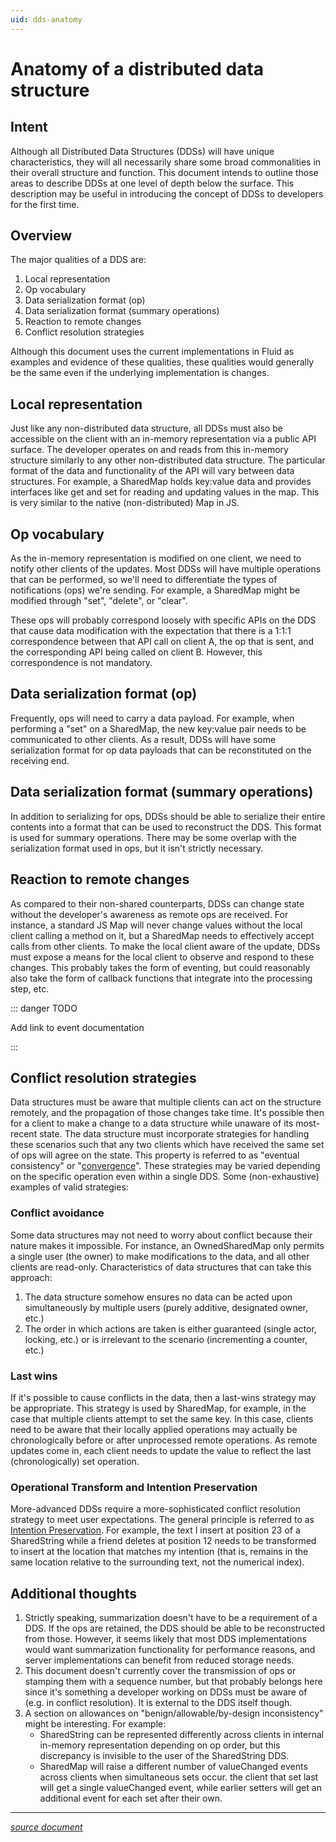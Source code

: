 ```yaml
---
uid: dds-anatomy
---
```


# Anatomy of a distributed data structure

## Intent

Although all Distributed Data Structures (DDSs) will have unique characteristics, they will all necessarily share some
broad commonalities in their overall structure and function. This document intends to outline those areas to describe
DDSs at one level of depth below the surface. This description may be useful in introducing the concept of DDSs to
developers for the first time.

## Overview

The major qualities of a DDS are:

1. Local representation
1. Op vocabulary
1. Data serialization format (op)
1. Data serialization format (summary operations)
1. Reaction to remote changes
1. Conflict resolution strategies

Although this document uses the current implementations in Fluid as examples and evidence of these qualities, these
qualities would generally be the same even if the underlying implementation is changes.

## Local representation

Just like any non-distributed data structure, all DDSs must also be accessible on the client with an in-memory
representation via a public API surface. The developer operates on and reads from this in-memory structure similarly to
any other non-distributed data structure. The particular format of the data and functionality of the API will vary
between data structures. For example, a SharedMap holds key:value data and provides interfaces like get and set for
reading and updating values in the map. This is very similar to the native (non-distributed) Map in JS.

## Op vocabulary

As the in-memory representation is modified on one client, we need to notify other clients of the updates. Most DDSs
will have multiple operations that can be performed, so we'll need to differentiate the types of notifications (ops)
we're sending. For example, a SharedMap might be modified through "set", "delete", or "clear".

These ops will probably correspond loosely with specific APIs on the DDS that cause data modification with the
expectation that there is a 1:1:1 correspondence between that API call on client A, the op that is sent, and the
corresponding API being called on client B. However, this correspondence is not mandatory.

## Data serialization format (op)

Frequently, ops will need to carry a data payload. For example, when performing a "set" on a SharedMap, the new
key:value pair needs to be communicated to other clients. As a result, DDSs will have some serialization format for op
data payloads that can be reconstituted on the receiving end.

## Data serialization format (summary operations)

In addition to serializing for ops, DDSs should be able to serialize their entire contents into a format that can be
used to reconstruct the DDS. This format is used for summary operations. There may be some overlap with the
serialization format used in ops, but it isn't strictly necessary.

## Reaction to remote changes

As compared to their non-shared counterparts, DDSs can change state without the developer's awareness as remote ops are
received. For instance, a standard JS Map will never change values without the local client calling a method on it, but
a SharedMap needs to effectively accept calls from other clients. To make the local client aware of the update, DDSs
must expose a means for the local client to observe and respond to these changes. This probably takes the form of
eventing, but could reasonably also take the form of callback functions that integrate into the processing step, etc.

::: danger TODO

Add link to event documentation

:::

## Conflict resolution strategies

Data structures must be aware that multiple clients can act on the structure remotely, and the propagation of those
changes take time. It's possible then for a client to make a change to a data structure while unaware of its most-recent
state. The data structure must incorporate strategies for handling these scenarios such that any two clients which have
received the same set of ops will agree on the state. This property is referred to as "eventual consistency" or
"[convergence](https://en.wikipedia.org/wiki/Operational_transformation#The_CC_model)". These strategies may be varied
depending on the specific operation even within a single DDS. Some (non-exhaustive) examples of valid strategies:

### Conflict avoidance

Some data structures may not need to worry about conflict because their nature makes it impossible. For instance, an
OwnedSharedMap only permits a single user (the owner) to make modifications to the data, and all other clients are
read-only. Characteristics of data structures that can take this approach:

1. The data structure somehow ensures no data can be acted upon simultaneously by multiple users (purely additive,
   designated owner, etc.)
1. The order in which actions are taken is either guaranteed (single actor, locking, etc.) or is irrelevant to the
   scenario (incrementing a counter, etc.)

### Last wins

If it's possible to cause conflicts in the data, then a last-wins strategy may be appropriate. This strategy is used by
SharedMap, for example, in the case that multiple clients attempt to set the same key. In this case, clients need to be
aware that their locally applied operations may actually be chronologically before or after unprocessed remote
operations. As remote updates come in, each client needs to update the value to reflect the last (chronologically) set
operation.

### Operational Transform and Intention Preservation

More-advanced DDSs require a more-sophisticated conflict resolution strategy to meet user expectations. The general
principle is referred to as [Intention
Preservation](https://en.wikipedia.org/wiki/Operational_transformation#The_CCI_model). For example, the text I insert at
position 23 of a SharedString while a friend deletes at position 12 needs to be transformed to insert at the location
that matches my intention (that is, remains in the same location relative to the surrounding text, not the numerical
index).

## Additional thoughts

1. Strictly speaking, summarization doesn't have to be a requirement of a DDS. If the ops are retained, the DDS should
   be able to be reconstructed from those. However, it seems likely that most DDS implementations would want
   summarization functionality for performance reasons, and server implementations can benefit from reduced storage
   needs.
2. This document doesn't currently cover the transmission of ops or stamping them with a sequence number, but that
   probably belongs here since it's something a developer working on DDSs must be aware of (e.g. in conflict
   resolution). It is external to the DDS itself though.
3. A section on allowances on "benign/allowable/by-design inconsistency" might be interesting. For example:
   - SharedString can be represented differently across clients in internal in-memory representation depending on op
     order, but this discrepancy is invisible to the user of the SharedString DDS.
   - SharedMap will raise a different number of valueChanged events across clients when simultaneous sets occur. the
     client that set last will get a single valueChanged event, while earlier setters will get an additional event for
     each set after their own.

<vue-markdown v-if="$themeConfig.fluidVarGroup === 'internal'">

***

_[source document](https://microsoft.sharepoint.com/:w:/t/Prague/EWmlaHdM0D9Ki-lBPwej9SkBeaNsvRD2wGVaDniqgHV7tQ?e=KTzFgw)_
</vue-markdown>
